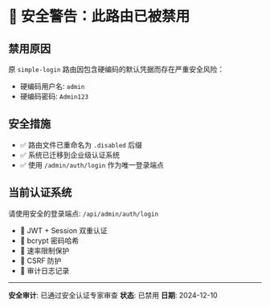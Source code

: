 # 🚨 安全警告：此路由已被禁用

## 禁用原因
原 `simple-login` 路由因包含硬编码的默认凭据而存在严重安全风险：
- 硬编码用户名: `admin`
- 硬编码密码: `Admin123`

## 安全措施
- ✅ 路由文件已重命名为 `.disabled` 后缀
- ✅ 系统已迁移到企业级认证系统
- ✅ 使用 `/admin/auth/login` 作为唯一登录端点

## 当前认证系统
请使用安全的登录端点: `/api/admin/auth/login`
- 🔐 JWT + Session 双重认证
- 🔐 bcrypt 密码哈希
- 🔐 速率限制保护
- 🔐 CSRF 防护
- 🔐 审计日志记录

---
**安全审计**: 已通过安全认证专家审查
**状态**: 已禁用
**日期**: 2024-12-10